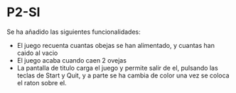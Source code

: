 # P2-SI
Se ha añadido las siguientes funcionalidades:
- El juego recuenta cuantas obejas se han alimentado, y cuantas han caido al vacio
- El juego acaba cuando caen 2 ovejas
- La pantalla de titulo carga el juego y permite salir de el, pulsando las teclas de Start y Quit, y a parte se ha cambia de color una vez se coloca el raton sobre el.
